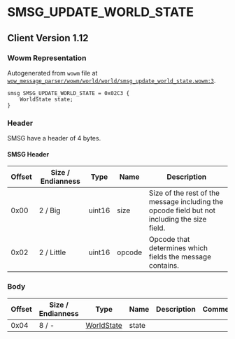 # SMSG_UPDATE_WORLD_STATE

## Client Version 1.12

### Wowm Representation

Autogenerated from `wowm` file at [`wow_message_parser/wowm/world/world/smsg_update_world_state.wowm:3`](https://github.com/gtker/wow_messages/tree/main/wow_message_parser/wowm/world/world/smsg_update_world_state.wowm#L3).
```rust,ignore
smsg SMSG_UPDATE_WORLD_STATE = 0x02C3 {
    WorldState state;
}
```
### Header

SMSG have a header of 4 bytes.

#### SMSG Header

| Offset | Size / Endianness | Type   | Name   | Description |
| ------ | ----------------- | ------ | ------ | ----------- |
| 0x00   | 2 / Big           | uint16 | size   | Size of the rest of the message including the opcode field but not including the size field.|
| 0x02   | 2 / Little        | uint16 | opcode | Opcode that determines which fields the message contains.|

### Body

| Offset | Size / Endianness | Type | Name | Description | Comment |
| ------ | ----------------- | ---- | ---- | ----------- | ------- |
| 0x04 | 8 / - | [WorldState](worldstate.md) | state |  |  |

